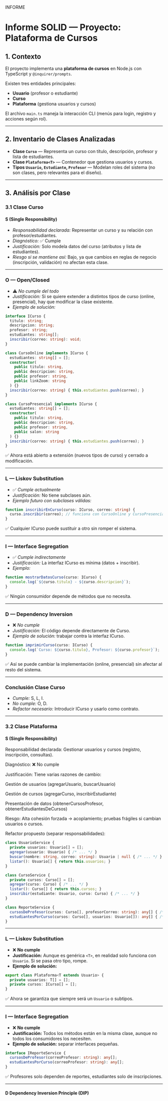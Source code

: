 INFORME 
# Informe SOLID  — Proyecto: Plataforma de Cursos

## 1. Contexto
El proyecto implementa una **plataforma de cursos** en Node.js con TypeScript y `@inquirer/prompts`.

Existen tres entidades principales:
- **Usuario** (profesor o estudiante)
- **Curso**
- **Plataforma** (gestiona usuarios y cursos)

El archivo `main.ts` maneja la interacción CLI (menús para login, registro y acciones según rol).

---

## 2. Inventario de Clases Analizadas
- **Clase `Curso`** — Representa un curso con título, descripción, profesor y lista de estudiantes.  
- **Clase `Plataforma<T>`** — Contenedor que gestiona usuarios y cursos.  
- **Tipos `Usuario`, `Estudiante`, `Profesor`** — Modelan roles del sistema (no son clases, pero relevantes para el diseño).  

---
## 3. Análisis por Clase

### 3.1 Clase Curso

#### S (Single Responsibility)
- *Responsabilidad declarada:* Representar un curso y su relación con profesor/estudiantes.  
- *Diagnóstico:* ✅ Cumple  
- *Justificación:* Solo modela datos del curso (atributos y lista de estudiantes).  
- *Riesgo si se mantiene así:* Bajo, ya que cambios en reglas de negocio (inscripción, validación) no afectan esta clase.  

---

### O — Open/Closed

* ⚠️ *No cumple del todo*
* *Justificación:* Si se quiere extender a distintos tipos de curso (online, presencial), hay que modificar la clase existente.
* *Ejemplo de solución:*

```ts
interface ICurso {
  titulo: string;
  descripcion: string;
  profesor: string;
  estudiantes: string[];
  inscribir(correo: string): void;
}

class CursoOnline implements ICurso {
  estudiantes: string[] = [];
  constructor(
    public titulo: string,
    public descripcion: string,
    public profesor: string,
    public linkZoom: string
  ) {}
  inscribir(correo: string) { this.estudiantes.push(correo); }
}

class CursoPresencial implements ICurso {
  estudiantes: string[] = [];
  constructor(
    public titulo: string,
    public descripcion: string,
    public profesor: string,
    public salon: string
  ) {}
  inscribir(correo: string) { this.estudiantes.push(correo); }
}
```

✅ Ahora está abierto a extensión (nuevos tipos de curso) y cerrado a modificación.

---

### L — Liskov Substitution

* ✅ *Cumple actualmente*
* *Justificación:* No tiene subclases aún.
* *Ejemplo futuro con subclases válidas:*

```ts
function inscribirEnCurso(curso: ICurso, correo: string) {
  curso.inscribir(correo); // funciona con CursoOnline y CursoPresencial
}
```

✅ Cualquier ICurso puede sustituir a otro sin romper el sistema.

---

### I — Interface Segregation

* ✅ *Cumple indirectamente*
* *Justificación:* La interfaz ICurso es mínima (datos + inscribir).
* *Ejemplo:*

```ts
function mostrarDatosCurso(curso: ICurso) {
  console.log(`${curso.titulo} - ${curso.descripcion}`);
}
```

✅ Ningún consumidor depende de métodos que no necesita.

---

### D — Dependency Inversion

* ❌ *No cumple*
* *Justificación:* El código depende directamente de Curso.
* *Ejemplo de solución:* trabajar contra la interfaz ICurso.

```ts
function imprimirCurso(curso: ICurso) {
  console.log(`Curso: ${curso.titulo}, Profesor: ${curso.profesor}`);
}
```

✅ Así se puede cambiar la implementación (online, presencial) sin afectar al resto del sistema.

---

###  Conclusión Clase Curso

* *Cumple:* S, L, I.
* *No cumple:* O, D.
* *Refactor necesario:* Introducir ICurso y usarlo como contrato.

---


### 3.2 Clase Plataforma<T>
#### S (Single Responsibility)

Responsabilidad declarada: Gestionar usuarios y cursos (registro, inscripción, consultas).

Diagnóstico: ❌ No cumple

Justificación: Tiene varias razones de cambio:

Gestión de usuarios (agregarUsuario, buscarUsuario)

Gestión de cursos (agregarCurso, inscribirEstudiante)

Presentación de datos (obtenerCursosProfesor, obtenerEstudiantesDeCursos)

Riesgo: Alta cohesión forzada → acoplamiento; pruebas frágiles si cambian usuarios o cursos.

Refactor propuesto (separar responsabilidades):
```ts
class UsuarioService {
  private usuarios: Usuario[] = [];
  agregar(usuario: Usuario) { /* ... */ }
  buscar(nombre: string, correo: string): Usuario | null { /* ... */ }
  listar(): Usuario[] { return this.usuarios; }
}

class CursoService {
  private cursos: Curso[] = [];
  agregar(curso: Curso) { /* ... */ }
  listar(): Curso[] { return this.cursos; }
  inscribir(estudiante: Usuario, curso: Curso) { /* ... */ }
}

class ReporteService {
  cursosDeProfesor(cursos: Curso[], profesorCorreo: string): any[] { /* ... */ }
  estudiantesPorCurso(cursos: Curso[], usuarios: Usuario[]): any[] { /* ... */ }
}
```
---

### L — Liskov Substitution

* ❌ **No cumple**
* **Justificación:** Aunque es genérica `<T>`, en realidad solo funciona con `Usuario`. Si se pasa otro tipo, rompe.
* **Ejemplo de solución:**

```ts
export class Plataforma<T extends Usuario> {
  private usuarios: T[] = [];
  private cursos: ICurso[] = [];
}
```

✅ Ahora se garantiza que siempre será un `Usuario` o subtipos.

---

### I — Interface Segregation

* ❌ **No cumple**
* **Justificación:** Todos los métodos están en la misma clase, aunque no todos los consumidores los necesiten.
* **Ejemplo de solución:** separar interfaces pequeñas.

```ts
interface IReporteService {
  cursosDeProfesor(correoProfesor: string): any[];
  estudiantesPorCurso(correoProfesor: string): any[];
}
```

✅ Profesores solo dependen de reportes, estudiantes solo de inscripciones.

---

#### D Dependency Inversion Principle (DIP)
